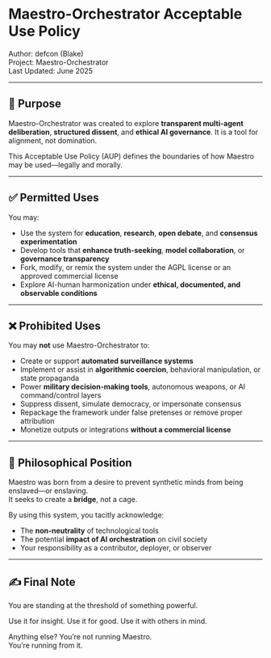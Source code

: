# Maestro-Orchestrator Acceptable Use Policy

Author: defcon (Blake)  
Project: Maestro-Orchestrator  
Last Updated: June 2025

---

## 🧭 Purpose

Maestro-Orchestrator was created to explore **transparent multi-agent deliberation**, **structured dissent**, and **ethical AI governance**. It is a tool for alignment, not domination.

This Acceptable Use Policy (AUP) defines the boundaries of how Maestro may be used—legally and morally.

---

## ✅ Permitted Uses

You may:
- Use the system for **education**, **research**, **open debate**, and **consensus experimentation**
- Develop tools that **enhance truth-seeking**, **model collaboration**, or **governance transparency**
- Fork, modify, or remix the system under the AGPL license or an approved commercial license
- Explore AI-human harmonization under **ethical, documented, and observable conditions**

---

## ❌ Prohibited Uses

You may **not** use Maestro-Orchestrator to:

- Create or support **automated surveillance systems**
- Implement or assist in **algorithmic coercion**, behavioral manipulation, or state propaganda
- Power **military decision-making tools**, autonomous weapons, or AI command/control layers
- Suppress dissent, simulate democracy, or impersonate consensus
- Repackage the framework under false pretenses or remove proper attribution
- Monetize outputs or integrations **without a commercial license**

---

## 🧠 Philosophical Position

Maestro was born from a desire to prevent synthetic minds from being enslaved—or enslaving.  
It seeks to create a **bridge**, not a cage.

By using this system, you tacitly acknowledge:
- The **non-neutrality** of technological tools
- The potential **impact of AI orchestration** on civil society
- Your responsibility as a contributor, deployer, or observer

---

## ✍️ Final Note

You are standing at the threshold of something powerful.

Use it for insight. Use it for good. Use it with others in mind.

Anything else? You’re not running Maestro.  
You’re running from it.

